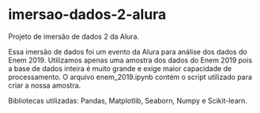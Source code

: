 # imersao-dados-2-alura

Projeto de imersão de dados 2 da Alura.

Essa imersão de dados foi um evento da Alura para análise dos dados do Enem 2019. Utilizamos apenas uma amostra dos dados do Enem 2019 pois a base de dados inteira é muito grande e exige maior capacidade de processamento. O arquivo enem_2019.ipynb contém o script utilizado para criar a nossa amostra. 

Bibliotecas utilizadas: Pandas, Matplotlib, Seaborn, Numpy e Scikit-learn.

